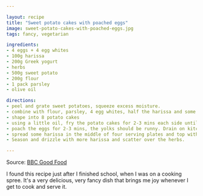 ```yaml
---

layout: recipe
title: "Sweet potato cakes with poached eggs"
image: sweet-potato-cakes-with-poached-eggs.jpg
tags: fancy, vegetarian

ingredients:
- 4 eggs + 4 egg whites
- 100g harissa
- 200g Greek yogurt
- herbs
- 500g sweet potato
- 200g flour
- 1 pack parsley
- olive oil

directions:
- peel and grate sweet potatoes, squeeze excess moisture.
- combine with flour, parsley, 4 egg whites, half the harissa and some salt in abowl until the mixture sticks together
- shape into 8 potato cakes
- using a little oil, fry the potato cakes for 2-3 mins each side until golden brown and crisp. Keep warm.
- poach the eggs for 2-3 mins, the yolks should be runny. Drain on kitchen paper.
- spread some harissa in the middle of four serving plates and top with a dollop of yogurt. Add one potato cake on top with more yogurt. Top each stack with the remaining yogurt and an egg.
- Season and drizzle with more harissa and scatter over the herbs.

---
```


Source: [BBC Good Food](https://www.bbcgoodfood.com/recipes/sweet-potato-harissa-cakes-poached-eggs)

I found this recipe just after I finished school, when I was on a cooking spree.
It's a very delicious, very fancy dish that brings me joy whenever I get to cook and serve it.
